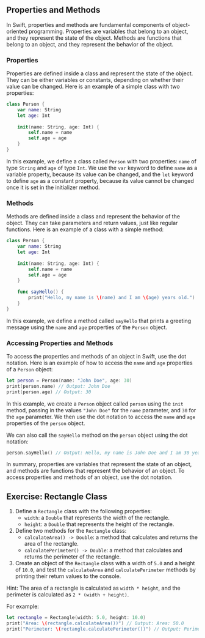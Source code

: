 ## Properties and Methods

In Swift, properties and methods are fundamental components of object-oriented programming. Properties are variables that belong to an object, and they represent the state of the object. Methods are functions that belong to an object, and they represent the behavior of the object.

### Properties

Properties are defined inside a class and represent the state of the object. They can be either variables or constants, depending on whether their value can be changed. Here is an example of a simple class with two properties:

```swift
class Person {
    var name: String
    let age: Int
    
    init(name: String, age: Int) {
        self.name = name
        self.age = age
    }
}
```

In this example, we define a class called `Person` with two properties: `name` of type `String` and `age` of type `Int`. We use the `var` keyword to define `name` as a variable property, because its value can be changed, and the `let` keyword to define `age` as a constant property, because its value cannot be changed once it is set in the initializer method.

### Methods

Methods are defined inside a class and represent the behavior of the object. They can take parameters and return values, just like regular functions. Here is an example of a class with a simple method:

```swift
class Person {
    var name: String
    let age: Int
    
    init(name: String, age: Int) {
        self.name = name
        self.age = age
    }
    
    func sayHello() {
        print("Hello, my name is \(name) and I am \(age) years old.")
    }
}
```

In this example, we define a method called `sayHello` that prints a greeting message using the `name` and `age` properties of the `Person` object.

### Accessing Properties and Methods

To access the properties and methods of an object in Swift, use the dot notation. Here is an example of how to access the `name` and `age` properties of a `Person` object:

```swift
let person = Person(name: "John Doe", age: 30)
print(person.name) // Output: John Doe
print(person.age) // Output: 30
```

In this example, we create a `Person` object called `person` using the `init` method, passing in the values `"John Doe"` for the `name` parameter, and `30` for the `age` parameter. We then use the dot notation to access the `name` and `age` properties of the `person` object.

We can also call the `sayHello` method on the `person` object using the dot notation:

```swift
person.sayHello() // Output: Hello, my name is John Doe and I am 30 years old.
```

In summary, properties are variables that represent the state of an object, and methods are functions that represent the behavior of an object. To access properties and methods of an object, use the dot notation.



## Exercise: Rectangle Class

1. Define a `Rectangle` class with the following properties:
    - `width`: a `Double` that represents the width of the rectangle.
    - `height`: a `Double` that represents the height of the rectangle.
2. Define two methods for the `Rectangle` class:
    - `calculateArea() -> Double`: a method that calculates and returns the area of the rectangle.
    - `calculatePerimeter() -> Double`: a method that calculates and returns the perimeter of the rectangle.
3. Create an object of the `Rectangle` class with a width of `5.0` and a height of `10.0`, and test the `calculateArea` and `calculatePerimeter` methods by printing their return values to the console.

Hint: The area of a rectangle is calculated as `width * height`, and the perimeter is calculated as `2 * (width + height)`.

For example:

```swift
let rectangle = Rectangle(width: 5.0, height: 10.0)
print("Area: \(rectangle.calculateArea())") // Output: Area: 50.0
print("Perimeter: \(rectangle.calculatePerimeter())") // Output: Perimeter: 30.0
```
